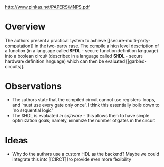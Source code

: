 http://www.pinkas.net/PAPERS/MNPS.pdf
# Overview
The authors present a practical system to achieve [[secure-multi-party-computation]] in the two-party case. The compile a high level description of a function (in a language called **SFDL** - secure function definition language) into a boolean circuit (described in a language called **SHDL** - secure hardware definition language) which can then be evaluated [[garbled-circuits]].
# Observations
- The authors state that the compiled circuit cannot use registers, loops, and 'must use every gate only once'. I think this essentially boils down to 'no sequential logic'
- The SHDL is evaluated *in software* - this allows them to have simple optimization goals; namely, minimize the number of gates in the circuit
# Ideas
- Why do the authors use a custom HDL as the backend? Maybe we could integrate this into [[CIRCT]] to provide even more flexibility
